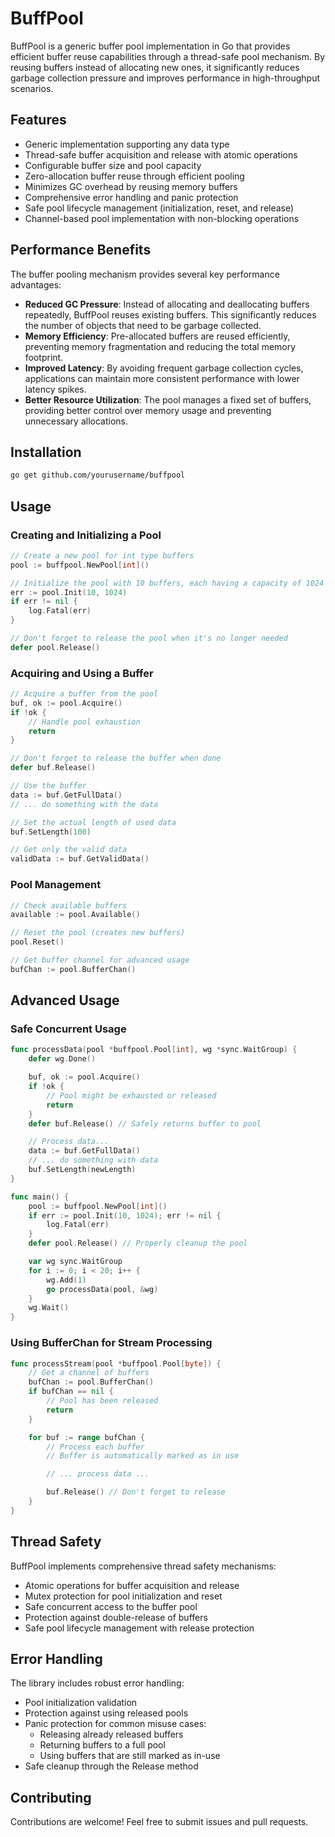 # BuffPool

BuffPool is a generic buffer pool implementation in Go that provides efficient buffer reuse capabilities through a thread-safe pool mechanism. By reusing buffers instead of allocating new ones, it significantly reduces garbage collection pressure and improves performance in high-throughput scenarios.

## Features

- Generic implementation supporting any data type
- Thread-safe buffer acquisition and release with atomic operations
- Configurable buffer size and pool capacity
- Zero-allocation buffer reuse through efficient pooling
- Minimizes GC overhead by reusing memory buffers
- Comprehensive error handling and panic protection
- Safe pool lifecycle management (initialization, reset, and release)
- Channel-based pool implementation with non-blocking operations

## Performance Benefits

The buffer pooling mechanism provides several key performance advantages:

- **Reduced GC Pressure**: Instead of allocating and deallocating buffers repeatedly, BuffPool reuses existing buffers. This significantly reduces the number of objects that need to be garbage collected.
- **Memory Efficiency**: Pre-allocated buffers are reused efficiently, preventing memory fragmentation and reducing the total memory footprint.
- **Improved Latency**: By avoiding frequent garbage collection cycles, applications can maintain more consistent performance with lower latency spikes.
- **Better Resource Utilization**: The pool manages a fixed set of buffers, providing better control over memory usage and preventing unnecessary allocations.

## Installation

```bash
go get github.com/yourusername/buffpool
```

## Usage

### Creating and Initializing a Pool

```go
// Create a new pool for int type buffers
pool := buffpool.NewPool[int]()

// Initialize the pool with 10 buffers, each having a capacity of 1024
err := pool.Init(10, 1024)
if err != nil {
    log.Fatal(err)
}

// Don't forget to release the pool when it's no longer needed
defer pool.Release()
```

### Acquiring and Using a Buffer

```go
// Acquire a buffer from the pool
buf, ok := pool.Acquire()
if !ok {
    // Handle pool exhaustion
    return
}

// Don't forget to release the buffer when done
defer buf.Release()

// Use the buffer
data := buf.GetFullData()
// ... do something with the data

// Set the actual length of used data
buf.SetLength(100)

// Get only the valid data
validData := buf.GetValidData()
```

### Pool Management

```go
// Check available buffers
available := pool.Available()

// Reset the pool (creates new buffers)
pool.Reset()

// Get buffer channel for advanced usage
bufChan := pool.BufferChan()
```

## Advanced Usage

### Safe Concurrent Usage

```go
func processData(pool *buffpool.Pool[int], wg *sync.WaitGroup) {
    defer wg.Done()

    buf, ok := pool.Acquire()
    if !ok {
        // Pool might be exhausted or released
        return
    }
    defer buf.Release() // Safely returns buffer to pool

    // Process data...
    data := buf.GetFullData()
    // ... do something with data
    buf.SetLength(newLength)
}

func main() {
    pool := buffpool.NewPool[int]()
    if err := pool.Init(10, 1024); err != nil {
        log.Fatal(err)
    }
    defer pool.Release() // Properly cleanup the pool

    var wg sync.WaitGroup
    for i := 0; i < 20; i++ {
        wg.Add(1)
        go processData(pool, &wg)
    }
    wg.Wait()
}
```

### Using BufferChan for Stream Processing

```go
func processStream(pool *buffpool.Pool[byte]) {
    // Get a channel of buffers
    bufChan := pool.BufferChan()
    if bufChan == nil {
        // Pool has been released
        return
    }

    for buf := range bufChan {
        // Process each buffer
        // Buffer is automatically marked as in use

        // ... process data ...

        buf.Release() // Don't forget to release
    }
}
```

## Thread Safety

BuffPool implements comprehensive thread safety mechanisms:

- Atomic operations for buffer acquisition and release
- Mutex protection for pool initialization and reset
- Safe concurrent access to the buffer pool
- Protection against double-release of buffers
- Safe pool lifecycle management with release protection

## Error Handling

The library includes robust error handling:

- Pool initialization validation
- Protection against using released pools
- Panic protection for common misuse cases:
  - Releasing already released buffers
  - Returning buffers to a full pool
  - Using buffers that are still marked as in-use
- Safe cleanup through the Release method

## Contributing

Contributions are welcome! Feel free to submit issues and pull requests.